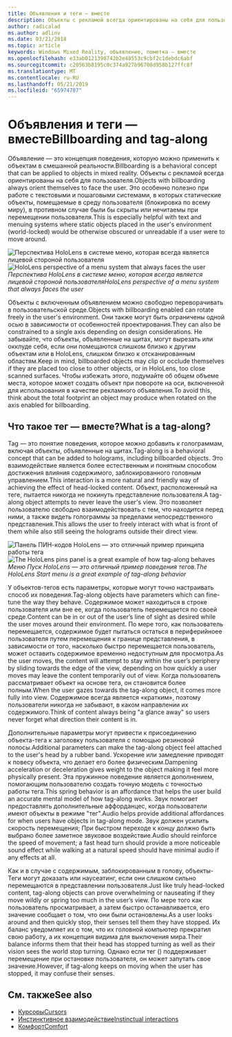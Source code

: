```yaml
---
title: Объявления и теги — вместе
description: Объекты с рекламой всегда ориентированы на себя для пользователя.
author: radicalad
ms.author: adlinv
ms.date: 03/21/2018
ms.topic: article
keywords: Windows Mixed Reality, объявление, пометка — вместе
ms.openlocfilehash: e33ab0121398742b2e48553c9cbf2c1debdc6abf
ms.sourcegitcommit: c20563b8195c0c374a927b96708d958b127ffc8f
ms.translationtype: MT
ms.contentlocale: ru-RU
ms.lasthandoff: 05/21/2019
ms.locfileid: "65974787"
---
```

# <a name="billboarding-and-tag-along"></a><span data-ttu-id="aaa82-104">Объявления и теги — вместе</span><span class="sxs-lookup"><span data-stu-id="aaa82-104">Billboarding and tag-along</span></span>

<span data-ttu-id="aaa82-105">Объявление — это концепция поведения, которую можно применить к объектам в смешанной реальности.</span><span class="sxs-lookup"><span data-stu-id="aaa82-105">Billboarding is a behavioral concept that can be applied to objects in mixed reality.</span></span> <span data-ttu-id="aaa82-106">Объекты с рекламой всегда ориентированы на себя для пользователя.</span><span class="sxs-lookup"><span data-stu-id="aaa82-106">Objects with billboarding always orient themselves to face the user.</span></span> <span data-ttu-id="aaa82-107">Это особенно полезно при работе с текстовыми и пошаговыми системами, в которых статические объекты, помещаемые в среду пользователя (блокировка по всему миру), в противном случае были бы скрыты или нечитаемы при перемещении пользователя.</span><span class="sxs-lookup"><span data-stu-id="aaa82-107">This is especially helpful with text and menuing systems where static objects placed in the user's environment (world-locked) would be otherwise obscured or unreadable if a user were to move around.</span></span>

<span data-ttu-id="aaa82-108">![Перспектива HoloLens в системе меню, которая всегда является лицевой стороной пользователя](images/billboarding-fragments.gif)</span><span class="sxs-lookup"><span data-stu-id="aaa82-108">![HoloLens perspective of a menu system that always faces the user](images/billboarding-fragments.gif)</span></span><br>
<span data-ttu-id="aaa82-109">*Перспектива HoloLens в системе меню, которая всегда является лицевой стороной пользователя*</span><span class="sxs-lookup"><span data-stu-id="aaa82-109">*HoloLens perspective of a menu system that always faces the user*</span></span>

<span data-ttu-id="aaa82-110">Объекты с включенным объявлением можно свободно переворачивать в пользовательской среде.</span><span class="sxs-lookup"><span data-stu-id="aaa82-110">Objects with billboarding enabled can rotate freely in the user's environment.</span></span> <span data-ttu-id="aaa82-111">Они также могут быть ограничены одной осью в зависимости от особенностей проектирования.</span><span class="sxs-lookup"><span data-stu-id="aaa82-111">They can also be constrained to a single axis depending on design considerations.</span></span> <span data-ttu-id="aaa82-112">Не забывайте, что объекты, объявленные на щитах, могут вырезать или окклуде себя, если они помещаются слишком близко к другим объектам или в HoloLens, слишком близко к отсканированным областям.</span><span class="sxs-lookup"><span data-stu-id="aaa82-112">Keep in mind, billboarded objects may clip or occlude themselves if they are placed too close to other objects, or in HoloLens, too close scanned surfaces.</span></span> <span data-ttu-id="aaa82-113">Чтобы избежать этого, подумайте об общем объеме места, которое может создать объект при повороте на оси, включенной для использования в качестве рекламного объявления.</span><span class="sxs-lookup"><span data-stu-id="aaa82-113">To avoid this, think about the total footprint an object may produce when rotated on the axis enabled for billboarding.</span></span>

## <a name="what-is-a-tag-along"></a><span data-ttu-id="aaa82-114">Что такое тег — вместе?</span><span class="sxs-lookup"><span data-stu-id="aaa82-114">What is a tag-along?</span></span>

<span data-ttu-id="aaa82-115">Tag — это понятие поведения, которое можно добавить к голограммам, включая объекты, объявленные на щитах.</span><span class="sxs-lookup"><span data-stu-id="aaa82-115">Tag-along is a behavioral concept that can be added to holograms, including billboarded objects.</span></span> <span data-ttu-id="aaa82-116">Это взаимодействие является более естественным и понятным способом достижения влияния содержимого, заблокированного головным управлением.</span><span class="sxs-lookup"><span data-stu-id="aaa82-116">This interaction is a more natural and friendly way of achieving the effect of head-locked content.</span></span> <span data-ttu-id="aaa82-117">Объект, расположенный на теге, пытается никогда не покинуть представление пользователя.</span><span class="sxs-lookup"><span data-stu-id="aaa82-117">A tag-along object attempts to never leave the user's view.</span></span> <span data-ttu-id="aaa82-118">Это позволяет пользователю свободно взаимодействовать с тем, что находится перед ними, а также видеть голограммы за пределами непосредственного представления.</span><span class="sxs-lookup"><span data-stu-id="aaa82-118">This allows the user to freely interact with what is front of them while also still seeing the holograms outside their direct view.</span></span>

<span data-ttu-id="aaa82-119">![Панель ПИН-кодов HoloLens — это отличный пример принципа работы тега](images/tagalong-1000px.jpg)</span><span class="sxs-lookup"><span data-stu-id="aaa82-119">![The HoloLens pins panel is a great example of how tag-along behaves](images/tagalong-1000px.jpg)</span></span><br>
<span data-ttu-id="aaa82-120">*Меню Пуск HoloLens — это отличный пример поведения тегов.*</span><span class="sxs-lookup"><span data-stu-id="aaa82-120">*The HoloLens Start menu is a great example of tag-along behavior*</span></span>

<span data-ttu-id="aaa82-121">У объектов-тегов есть параметры, которые могут точно настраивать способ их поведения.</span><span class="sxs-lookup"><span data-stu-id="aaa82-121">Tag-along objects have parameters which can fine-tune the way they behave.</span></span> <span data-ttu-id="aaa82-122">Содержимое может находиться в строке пользователя или вне ее, когда пользователь перемещается по своей среде.</span><span class="sxs-lookup"><span data-stu-id="aaa82-122">Content can be in or out of the user’s line of sight as desired while the user moves around their environment.</span></span> <span data-ttu-id="aaa82-123">По мере того, как пользователь перемещается, содержимое будет пытаться остаться в периферийноее пользователя путем перемещения к границе представления, в зависимости от того, насколько быстро перемещается пользователь, может оставить содержимое временно недоступным для просмотра.</span><span class="sxs-lookup"><span data-stu-id="aaa82-123">As the user moves, the content will attempt to stay within the user’s periphery by sliding towards the edge of the view, depending on how quickly a user moves may leave the content temporarily out of view.</span></span> <span data-ttu-id="aaa82-124">Когда пользователь рассматривает объект на основе тега, он становится более полным.</span><span class="sxs-lookup"><span data-stu-id="aaa82-124">When the user gazes towards the tag-along object, it comes more fully into view.</span></span> <span data-ttu-id="aaa82-125">Содержимое всегда является «кратким», поэтому пользователи никогда не забывают, в каком направлении их содержимого.</span><span class="sxs-lookup"><span data-stu-id="aaa82-125">Think of content always being "a glance away" so users never forget what direction their content is in.</span></span>

<span data-ttu-id="aaa82-126">Дополнительные параметры могут привести к присоединению объекта-тега к заголовку пользователя с помощью резиновой полосы.</span><span class="sxs-lookup"><span data-stu-id="aaa82-126">Additional parameters can make the tag-along object feel attached to the user's head by a rubber band.</span></span> <span data-ttu-id="aaa82-127">Ускорение или замедление приводят к повесу объекта, что делает его более физическим.</span><span class="sxs-lookup"><span data-stu-id="aaa82-127">Dampening acceleration or deceleration gives weight to the object making it feel more physically present.</span></span> <span data-ttu-id="aaa82-128">Эта пружинное поведение является дополнением, помогающим пользователю создать точную модель с точностью работы тега.</span><span class="sxs-lookup"><span data-stu-id="aaa82-128">This spring behavior is an affordance that helps the user build an accurate mental model of how tag-along works.</span></span> <span data-ttu-id="aaa82-129">Звук помогает предоставлять дополнительные аффорданцес, когда пользователи имеют объекты в режиме "тег".</span><span class="sxs-lookup"><span data-stu-id="aaa82-129">Audio helps provide additional affordances for when users have objects in tag-along mode.</span></span> <span data-ttu-id="aaa82-130">Звук должен усилить скорость перемещения; При быстром переходе к концу должно быть выбрано более заметное звуковое воздействие.</span><span class="sxs-lookup"><span data-stu-id="aaa82-130">Audio should reinforce the speed of movement; a fast head turn should provide a more noticeable sound effect while walking at a natural speed should have minimal audio if any effects at all.</span></span>

<span data-ttu-id="aaa82-131">Как и в случае с содержимым, заблокированным в голову, объекты-Теги могут доказать или наусеатинг, если они слишком сильно перемещаются в представлении пользователя.</span><span class="sxs-lookup"><span data-stu-id="aaa82-131">Just like truly head-locked content, tag-along objects can prove overwhelming or nauseating if they move wildly or spring too much in the user’s view.</span></span> <span data-ttu-id="aaa82-132">По мере того как пользователь просматривает, а затем быстро останавливается, его значение сообщает о том, что они были остановлены.</span><span class="sxs-lookup"><span data-stu-id="aaa82-132">As a user looks around and then quickly stop, their senses tell them they have stopped.</span></span> <span data-ttu-id="aaa82-133">Их баланс уведомляет их о том, что их головной компьютер прекратил свою работу, а их концепция видима для выключения мира.</span><span class="sxs-lookup"><span data-stu-id="aaa82-133">Their balance informs them that their head has stopped turning as well as their vision sees the world stop turning.</span></span> <span data-ttu-id="aaa82-134">Однако если тег () поддерживает перемещение при остановке пользователя, он может запутать свое значение.</span><span class="sxs-lookup"><span data-stu-id="aaa82-134">However, if tag-along keeps on moving when the user has stopped, it may confuse their senses.</span></span>

## <a name="see-also"></a><span data-ttu-id="aaa82-135">См. также</span><span class="sxs-lookup"><span data-stu-id="aaa82-135">See also</span></span>
* [<span data-ttu-id="aaa82-136">Курсоры</span><span class="sxs-lookup"><span data-stu-id="aaa82-136">Cursors</span></span>](cursors.md)
* [<span data-ttu-id="aaa82-137">Инстинктивное взаимодействие</span><span class="sxs-lookup"><span data-stu-id="aaa82-137">Instinctual interactions</span></span>](interaction-fundamentals.md)
* [<span data-ttu-id="aaa82-138">Комфорт</span><span class="sxs-lookup"><span data-stu-id="aaa82-138">Comfort</span></span>](comfort.md)
